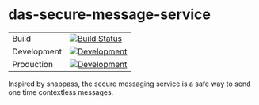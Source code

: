 # das-secure-message-service

|             |                        |
|-------------|------------------------|
| Build       |[![Build Status](https://sfa-gov-uk.visualstudio.com/Digital%20Apprenticeship%20Service/_apis/build/status/das-secure-message-service?branchName=master)](https://sfa-gov-uk.visualstudio.com/Digital%20Apprenticeship%20Service/_build/latest?definitionId=1342?branchName=master)|
| Development |[![Development](https://sfa-gov-uk.vsrm.visualstudio.com/_apis/public/Release/badge/c39e0c0b-7aff-4606-b160-3566f3bbce23/243/735)]()|
| Production  |[![Development](https://sfa-gov-uk.vsrm.visualstudio.com/_apis/public/Release/badge/c39e0c0b-7aff-4606-b160-3566f3bbce23/243/745)]()|

Inspired by snappass, the secure messaging service is a safe way to send one time contextless messages.
